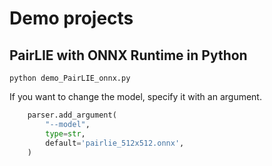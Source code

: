 # Demo projects

## PairLIE with ONNX Runtime in Python
```
python demo_PairLIE_onnx.py
```

If you want to change the model, specify it with an argument.
```python
    parser.add_argument(
        "--model",
        type=str,
        default='pairlie_512x512.onnx',
    )
```
